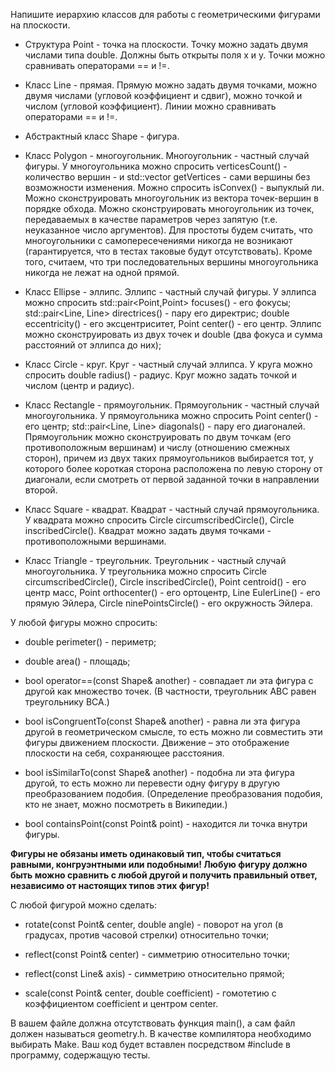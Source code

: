 Напишите иерархию классов для работы с геометрическими фигурами на плоскости.

-   Структура Point - точка на плоскости. Точку можно задать двумя числами типа double. Должны быть открыты поля x и y. Точки можно сравнивать операторами == и !=.
    
-   Класс Line - прямая. Прямую можно задать двумя точками, можно двумя числами (угловой коэффициент и сдвиг), можно точкой и числом (угловой коэффициент). Линии можно сравнивать операторами == и !=.
    
-   Абстрактный класс Shape - фигура.
    
-   Класс Polygon - многоугольник. Многоугольник - частный случай фигуры. У многоугольника можно спросить verticesCount() - количество вершин - и std::vector<Point> getVertices - сами вершины без возможности изменения. Можно спросить isConvex() - выпуклый ли. Можно сконструировать многоугольник из вектора точек-вершин в порядке обхода. Можно сконструировать многоугольник из точек, передаваемых в качестве параметров через запятую (т.е. неуказанное число аргументов). Для простоты будем считать, что многоугольники с самопересечениями никогда не возникают (гарантируется, что в тестах таковые будут отсутствовать). Кроме того, считаем, что три последовательных вершины многоугольника никогда не лежат на одной прямой.
    
-   Класс Ellipse - эллипс. Эллипс - частный случай фигуры. У эллипса можно спросить std::pair<Point,Point> focuses() - его фокусы; std::pair<Line, Line> directrices() - пару его директрис; double eccentricity() - его эксцентриситет, Point center() - его центр. Эллипс можно сконструировать из двух точек и double (два фокуса и сумма расстояний от эллипса до них);
    
-   Класс Circle - круг. Круг - частный случай эллипса. У круга можно спросить double radius() - радиус. Круг можно задать точкой и числом (центр и радиус).
    
-   Класс Rectangle - прямоугольник. Прямоугольник - частный случай многоугольника. У прямоугольника можно спросить Point center() - его центр; std::pair<Line, Line> diagonals() - пару его диагоналей. Прямоугольник можно сконструировать по двум точкам (его противоположным вершинам) и числу (отношению смежных сторон), причем из двух таких прямоугольников выбирается тот, у которого более короткая сторона расположена по левую сторону от диагонали, если смотреть от первой заданной точки в направлении второй.
    
-   Класс Square - квадрат. Квадрат - частный случай прямоугольника. У квадрата можно спросить Circle circumscribedCircle(), Circle inscribedCircle(). Квадрат можно задать двумя точками - противоположными вершинами.
    
-   Класс Triangle - треугольник. Треугольник - частный случай многоугольника. У треугольника можно спросить Circle circumscribedCircle(), Circle inscribedCircle(), Point centroid() - его центр масс, Point orthocenter() - его ортоцентр, Line EulerLine() - его прямую Эйлера, Circle ninePointsCircle() - его окружность Эйлера.
    

У любой фигуры можно спросить:

-   double perimeter() - периметр;
    
-   double area() - площадь;
    
-   bool operator==(const Shape& another) - совпадает ли эта фигура с другой как множество точек. (В частности, треугольник ABC равен треугольнику BCA.)
    
-   bool isCongruentTo(const Shape& another) - равна ли эта фигура другой в геометрическом смысле, то есть можно ли совместить эти фигуры движением плоскости. Движение – это отображение плоскости на себя, сохраняющее расстояния.
    
-   bool isSimilarTo(const Shape& another) - подобна ли эта фигура другой, то есть можно ли перевести одну фигуру в другую преобразованием подобия. (Определение преобразования подобия, кто не знает, можно посмотреть в Википедии.)
    
-   bool containsPoint(const Point& point) - находится ли точка внутри фигуры.
    

**Фигуры не обязаны иметь одинаковый тип, чтобы считаться равными, конгруэнтными или подобными! Любую фигуру должно быть можно сравнить с любой другой и получить правильный ответ, независимо от настоящих типов этих фигур!**

С любой фигурой можно сделать:

-   rotate(const Point& center, double angle) - поворот на угол (в градусах, против часовой стрелки) относительно точки;
    
-   reflect(const Point& center) - симметрию относительно точки;
    
-   reflect(const Line& axis) - симметрию относительно прямой;
    
-   scale(const Point& center, double coefficient) - гомотетию с коэффициентом coefficient и центром center.
    

В вашем файле должна отсутствовать функция main(), а сам файл должен называться geometry.h. В качестве компилятора необходимо выбирать Make. Ваш код будет вставлен посредством #include в программу, содержащую тесты.
